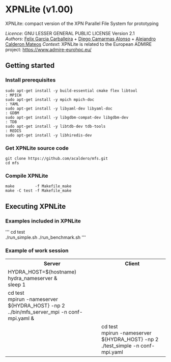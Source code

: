# XPNLite (v1.00)
XPNLite: compact version of the XPN Parallel File System for prototyping

*Licence*: GNU LESSER GENERAL PUBLIC LICENSE Version 2.1</br>
*Authors*: [Felix Garcia Carballeira](https://researchportal.uc3m.es/display/inv16287) + [Diego Camarmas Alonso](https://github.com/dcamarmas/) + [Alejandro Calderon Mateos](https://github.com/acaldero)
*Context*: XPNLite is related to the European ADMIRE project: https://www.admire-eurohpc.eu/


## Getting started

### Install prerequisites

```
sudo apt-get install -y build-essential cmake flex libtool
: MPICH
sudo apt-get install -y mpich mpich-doc
: YAML
sudo apt-get install -y libyaml-dev libyaml-doc
: GDBM
sudo apt-get install -y libgdbm-compat-dev libgdbm-dev
: TDB
sudo apt-get install -y libtdb-dev tdb-tools
: REDIS
sudo apt-get install -y libhiredis-dev
```

### Get XPNLite source code

```
git clone https://github.com/acaldero/mfs.git
cd mfs
```

### Compile XPNLite

```
make         -f Makefile_make
make -C test -f Makefile_make
```


## Executing XPNLite

### Examples included in XPNLite

'''
  cd test<br>
  ./run_simple.sh
  ./run_benchmark.sh
'''

### Example of work session

<html>
 <table>
  <tr>
  <th>Server</th>
  <th>Client</th>
  </tr>

  <tr>
  <td>
  HYDRA_HOST=$(hostname)<br>
  hydra_nameserver & <br>
  sleep 1
  </td>
  <td>
  &nbsp;
  </td>
  </tr>

  <tr>
  <td>
  cd test<br>
  mpirun -nameserver ${HYDRA_HOST} -np 2 ../bin/mfs_server_mpi -n conf-mpi.yaml &
  </td>
  <td>
  &nbsp;
  </td>
  </tr>

  <tr>
  <td>
  &nbsp;
  </td>
  <td>
  cd test<br>
  mpirun -nameserver ${HYDRA_HOST} -np 2 ./test_simple -n conf-mpi.yaml
  </td>
  </tr>
  </table>
</html>

